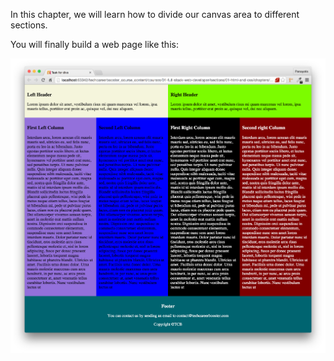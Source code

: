 In this chapter, we will learn how to divide our canvas area to different sections.

You will finally build a web page like this:

![./images/Dividing Page with Divs - Task](./images/dividing-page-with-divs-task.png)
